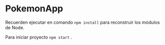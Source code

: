 # PokemonApp

Recuerden ejecutar en comando ```npm install``` para reconstruir los módulos de Node.

Para iniciar proyecto ```npm start``` .

